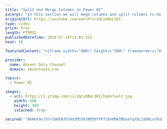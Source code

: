 ```yaml
---
title: "Split and Merge Columns in Power BI"
excerpt: "In this section we will mege columns and split columns to do a depper level of analysis"
originalUrl: https://youtube.com/watch?v=ZqCybBeLSKI
type: video
price: Free
length: PT3M1S
publishedDateTime: 2020-07-26T13:01:35Z
heat: 50

featuredContent: "<iframe width=\"800\" height=\"500\" frameborder=\"0\" src=\"https://www.youtube.com/embed/ZqCybBeLSKI\" allow=\"accelerometer; autoplay; encrypted-media; gyroscope; picture-in-picture\" allowfullscreen></iframe>"

provider:
  name: Absent Data Channel
  domain: absentdata.com

topics:
  - Power BI

images:
  - url: https://i.ytimg.com/vi/ZqCybBeLSKI/hqdefault.jpg
    width: 480
    height: 360
    isCached: true

secured: "AhHbk9x/3t+I6KEN3hS9dZM5S9JNPD0fFPfC6V0MATNDxmfqYQL2aDWixrRuDLDZfOBBempAmcStVc3l7Q3cTcojFEX0PAlr0Y3OXf1A/8Nj0DUm+GwXn7iJRKeQ39u78nkNiW05Cz8pR2kiCQwD4gjYmRjXEuMDCgOXy6mBT3j6AzjsTVf9KRCwf4l7CqXlFVmD6e/AbbaATbfyuThk6W3ZouVQl1Vk4Lb5/S2Hyuo2ndg5EeoRIMjgFbljtUEJW6OkcYPiYCFUE8dkwYAKPGyxZ7DOCCxgniqF+e6gRA33YhiYXLT3zmg2p9LV8yMLPW+YX14bS+Uk/btcs1Nirn0DvA+6ApjdVxCc8xKWDeQNeBFmLR5CFOvzbBQnwZSXmh0ZnEp4jlAw72jxdiv8UD1I4sZPYUnpNiyXm1yTD24=;kABsXFdRuNwoQP2NhM7Wfg=="
---
```


